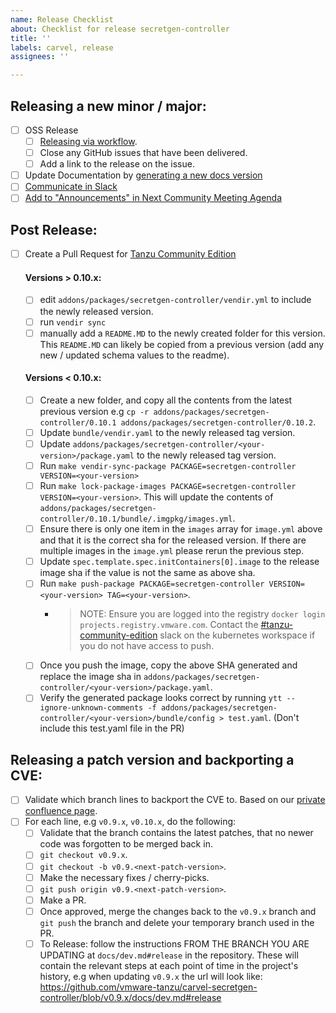 ```yaml
---
name: Release Checklist
about: Checklist for release secretgen-controller
title: ''
labels: carvel, release
assignees: ''

---
```


## Releasing a new minor / major:
- [ ] OSS Release
    - [ ] [Releasing via workflow](https://github.com/vmware-tanzu/carvel-secretgen-controller/blob/develop/docs/dev.md#release).
    - [ ] Close any GitHub issues that have been delivered.
    - [ ] Add a link to the release on the issue.
- [ ] Update Documentation by [generating a new docs version](https://hackmd.io/uVpvITUuR4Cbwzkzb7MEpQ?view#Generate-new-docs-version)
- [ ] [Communicate in Slack](https://hackmd.io/uVpvITUuR4Cbwzkzb7MEpQ?view#Communicate-in-Slack)
- [ ] [Add to "Announcements" in Next Community Meeting Agenda](https://hackmd.io/uVpvITUuR4Cbwzkzb7MEpQ?view#Announce-in-community-meeting)

## Post Release:
- [ ] Create a Pull Request for [Tanzu Community Edition](https://github.com/vmware-tanzu/community-edition)
    
    #### Versions > 0.10.x:
    - [ ] edit `addons/packages/secretgen-controller/vendir.yml` to include the newly released version.
    - [ ] run `vendir sync`
    - [ ] manually add a `README.MD` to the newly created folder for this version. This `README.MD` can likely be copied from a previous version (add any new / updated schema values to the readme).

    #### Versions < 0.10.x:
    - [ ] Create a new folder, and copy all the contents from the latest previous version e.g `cp -r addons/packages/secretgen-controller/0.10.1 addons/packages/secretgen-controller/0.10.2`.
    - [ ] Update `bundle/vendir.yaml` to the newly released tag version.
    - [ ] Update `addons/packages/secretgen-controller/<your-version>/package.yaml` to the newly released tag version.
    - [ ] Run `make vendir-sync-package PACKAGE=secretgen-controller VERSION=<your-version>`
    - [ ] Run `make lock-package-images PACKAGE=secretgen-controller VERSION=<your-version>`. This will update the contents of `addons/packages/secretgen-controller/0.10.1/bundle/.imgpkg/images.yml`.
    - [ ] Ensure there is only one item in the `images` array for `image.yml` above and that it is the correct sha for the released version. If there are multiple images in the `image.yml` please rerun the previous step.
    - [ ] Update `spec.template.spec.initContainers[0].image` to the release image sha if the value is not the same as above sha.
    - [ ] Run `make push-package PACKAGE=secretgen-controller VERSION=<your-version> TAG=<your-version>`.
        - > NOTE: Ensure you are logged into the registry `docker login projects.registry.vmware.com`. Contact the [#tanzu-community-edition](https://kubernetes.slack.com/archives/C02GY94A8KT) slack on the kubernetes workspace if you do not have access to push.
    - [ ] Once you push the image, copy the above SHA generated and replace the image sha in `addons/packages/secretgen-controller/<your-version>/package.yaml`.
    - [ ] Verify the generated package looks correct by running `ytt --ignore-unknown-comments -f addons/packages/secretgen-controller/<your-version>/bundle/config > test.yaml`. (Don't include this test.yaml file in the PR)

## Releasing a patch version and backporting a CVE:
- [ ] Validate which branch lines to backport the CVE to. Based on our [private confluence page](https://confluence.eng.vmware.com/x/FyIuSQ).
- [ ] For each line, e.g `v0.9.x`, `v0.10.x`, do the following:
    - [ ] Validate that the branch contains the latest patches, that no newer code was forgotten to be merged back in.
    - [ ] `git checkout v0.9.x`.
    - [ ] `git checkout -b v0.9.<next-patch-version>`.
    - [ ] Make the necessary fixes / cherry-picks.
    - [ ] `git push origin v0.9.<next-patch-version>`.
    - [ ] Make a PR.
    - [ ] Once approved, merge the changes back to the `v0.9.x` branch and `git push` the branch and delete your temporary branch used in the PR.
    - [ ] To Release: follow the instructions FROM THE BRANCH YOU ARE UPDATING at `docs/dev.md#release` in the repository. These will contain the relevant steps at each point of time in the project's history, e.g when updating `v0.9.x` the url will look like: https://github.com/vmware-tanzu/carvel-secretgen-controller/blob/v0.9.x/docs/dev.md#release
